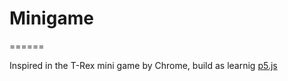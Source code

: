 # Minigame
======

Inspired in the T-Rex mini game by Chrome, build as learnig [p5.js](https://p5js.org/reference/)

